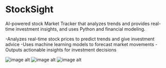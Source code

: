 # StockSight
AI-powered stock Market Tracker that analyzes trends and provides real-time investment insights, and uses Python and financial modeling. 

-Analyzes real-time stock prices to predict trends and give investment advice
-Uses machine learning models to forecast market movements
-Outputs actionable insights for investment decisions

![image alt](<img width="1084" height="653" alt="image" src="https://github.com/user-attachments/assets/35008afe-786f-4cd1-a6bc-1e91b6e0972e" />)
![image alt](<img width="1325" height="754" alt="image" src="https://github.com/user-attachments/assets/f80255ed-1513-4b04-aca3-6309fec6dd11" />)
![image alt](<img width="1326" height="617" alt="image" src="https://github.com/user-attachments/assets/92d0cc7c-8f91-4e1c-9852-4c66e1b6ce18" />)
